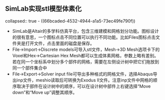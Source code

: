 ## SimLab实现stl模型体素化
collapsed:: true
	- ((66bcaded-4532-4944-a1a5-73ec49fe790f))
- SimLab是Altair的多学科仿真平台，包含三维建模和网格划分功能。图标设计的很有意思，一个图标点击不同位置可以执行不同功能。比如Files图标点击文件夹是打开文件，点击里面的磁盘是保存。
- File->Import->Discrete models可导入stl文件，Mesh->3D Mesh选项卡下的Voxel和Hex->Cartesian Hex Mesh都可以生成体素网格，参数上略有差别。若在同一个坐标系中划分多个部件的网格，需要在左侧设计树中把它们拖放到同一个部件集合中
- File->Export->Solver input file可导出多种格式的网格文件，选择Abaqus导出inp文件，meshio读取后可转换为Exodus II文件。注意inp文件中网格的顺序取决于部件在设计树中的顺序，可以在设计树中部件上右键选择“Move down”和“Move up”调整其顺序。